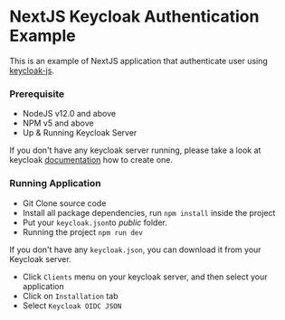# NextJS Keycloak Authentication Example
This is an example of NextJS application that authenticate user using [keycloak-js](https://www.npmjs.com/package/keycloak-js).

### Prerequisite
* NodeJS v12.0 and above
* NPM v5 and above
* Up & Running Keycloak Server

If you don't have any keycloak server running, please take a look at keycloak [documentation](https://www.keycloak.org/guides#getting-started) how to create one.

### Running Application
* Git Clone source code
* Install all package dependencies, run ```npm install``` inside the project
* Put your ```keycloak.json```to *public* folder.
* Running the project ```npm run dev```

If you don't have any ```keycloak.json```, you can download it from your Keycloak server.
* Click ```Clients``` menu on your keycloak server, and then select your application
* Click on ```Installation``` tab
* Select ```Keycloak OIDC JSON```